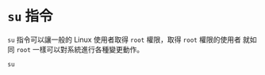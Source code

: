 # ```su``` 指令
```su``` 指令可以讓一般的 Linux 使用者取得 ```root``` 權限，取得 ```root``` 權限的使用者
就如同 ```root``` 一樣可以對系統進行各種變更動作。

```su                                                ```
